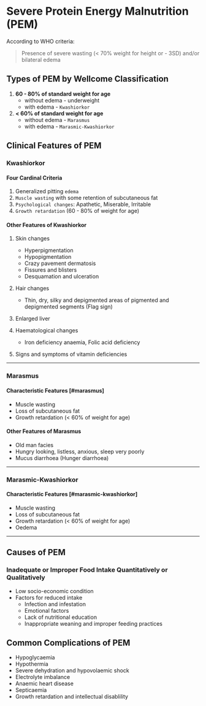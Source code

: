 # Severe Protein Energy Malnutrition (PEM)

According to WHO criteria:

> Presence of severe wasting (< 70% weight for height or - 3SD) and/or bilateral edema

## Types of PEM by Wellcome Classification

1. **60 - 80% of standard weight for age**
   - without edema - underweight
   - with edema - `Kwashiorkor`
1. **< 60% of standard weight for age**
   - without edema - `Marasmus`
   - with edema - `Marasmic-Kwashiorkor`

## Clinical Features of PEM

### Kwashiorkor

#### Four Cardinal Criteria

1. Generalized pitting `edema`
1. `Muscle wasting` with some retention of subcutaneous fat
1. `Psychological changes`: Apathetic, Miserable, Irritable
1. `Growth retardation` (60 - 80% of weight for age)

#### Other Features of Kwashiorkor

1. Skin changes

   - Hyperpigmentation
   - Hypopigmentation
   - Crazy pavement dermatosis
   - Fissures and blisters
   - Desquamation and ulceration

1. Hair changes

   - Thin, dry, silky and depigmented areas of pigmented and depigmented segments (Flag sign)

1. Enlarged liver
1. Haematological changes

   - Iron deficiency anaemia, Folic acid deficiency

1. Signs and symptoms of vitamin deficiencies

---

### Marasmus

#### Characteristic Features [#marasmus]

- Muscle wasting
- Loss of subcutaneous fat
- Growth retardation (< 60% of weight for age)

#### Other Features of Marasmus

- Old man facies
- Hungry looking, listless, anxious, sleep very poorly
- Mucus diarrhoea (Hunger diarrhoea)

---

### Marasmic-Kwashiorkor

#### Characteristic Features [#marasmic-kwashiorkor]

- Muscle wasting
- Loss of subcutaneous fat
- Growth retardation (< 60% of weight for age)
- Oedema

---

## Causes of PEM

### Inadequate or Improper Food Intake Quantitatively or Qualitatively

- Low socio-economic condition
- Factors for reduced intake
  - Infection and infestation
  - Emotional factors
  - Lack of nutritional education
  - Inappropriate weaning and improper feeding practices

## Common Complications of PEM

- Hypoglycaemia
- Hypothermia
- Severe dehydration and hypovolaemic shock
- Electrolyte imbalance
- Anaemic heart disease
- Septicaemia
- Growth retardation and intellectual disablility
